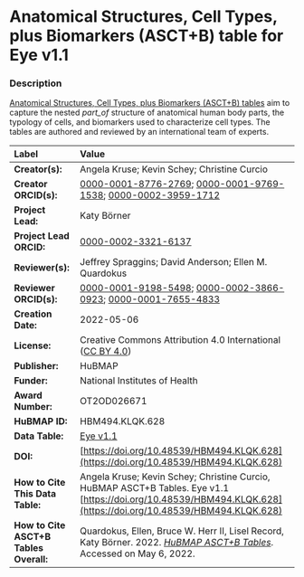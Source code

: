 # Anatomical Structures, Cell Types, plus Biomarkers (ASCT+B) table for Eye v1.1

### Description
[Anatomical Structures, Cell Types, plus Biomarkers (ASCT+B) tables](https://humanatlas.io/asctb-tables) aim to capture the nested *part_of* structure of anatomical human body parts, the typology of cells, and biomarkers used to characterize cell types. The tables are authored and reviewed by an international team of experts.

| Label | Value |
| :------------- |:-------------|
| **Creator(s):** | Angela Kruse; Kevin Schey; Christine Curcio |
| **Creator ORCID(s):** | [0000-0001-8776-2769](https://orcid.org/0000-0001-8776-2769); [0000-0001-9769-1538](https://orcid.org/0000-0001-9769-1538); [0000-0002-3959-1712](https://orcid.org/0000-0002-3959-1712) |
| **Project Lead:** | Katy B&ouml;rner |
| **Project Lead ORCID:** | [0000-0002-3321-6137](https://orcid.org/0000-0002-3321-6137) |
| **Reviewer(s):**| Jeffrey Spraggins; David Anderson; Ellen M. Quardokus|
| **Reviewer ORCID(s):**|[0000-0001-9198-5498](https://orcid.org/0000-0001-9198-5498); [0000-0002-3866-0923](https://orcid.org/0000-0002-3866-0923); [0000-0001-7655-4833](https://orcid.org/0000-0001-7655-4833)|
| **Creation Date:** | 2022-05-06 |
| **License:** | Creative Commons Attribution 4.0 International ([CC BY 4.0](https://creativecommons.org/licenses/by/4.0/)) |
| **Publisher:** | HuBMAP |
| **Funder:** | National Institutes of Health |
| **Award Number:** | OT2OD026671 |
| **HuBMAP ID:** | HBM494.KLQK.628|
| **Data Table:** |[Eye v1.1](https://cdn.humanatlas.io/hra-releases/v1.2/asct-b/ASCT-B_VH_Eye.csv) |
| **DOI:** |[https://doi.org/10.48539/HBM494.KLQK.628](https://doi.org/10.48539/HBM494.KLQK.628) |
| **How to Cite This Data Table:** |  Angela Kruse; Kevin Schey; Christine Curcio, HuBMAP ASCT+B Tables. Eye v1.1 [https://doi.org/10.48539/HBM494.KLQK.628](https://doi.org/10.48539/HBM494.KLQK.628) |
| **How to Cite ASCT+B Tables Overall:** | Quardokus, Ellen, Bruce W. Herr II, Lisel Record, Katy B&ouml;rner. 2022. [*HuBMAP ASCT+B Tables*](https://humanatlas.io/asctb-tables). Accessed on May 6, 2022. |
